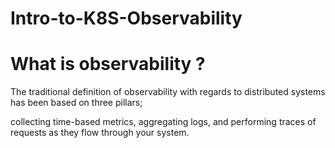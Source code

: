 # Intro-to-K8S-Observability

# What is observability ?

The traditional definition of observability with regards to distributed systems has been based on three pillars; 

collecting time-based metrics, aggregating logs, and performing traces of requests as they flow through your system.
